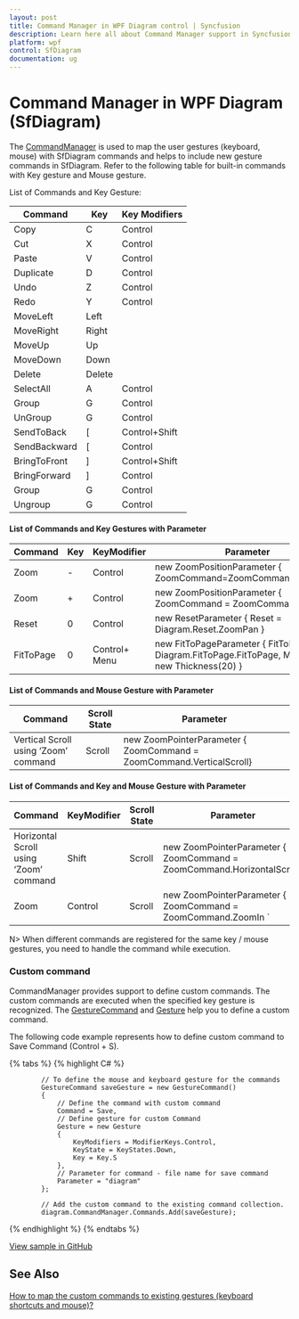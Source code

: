 ```yaml
---
layout: post
title: Command Manager in WPF Diagram control | Syncfusion
description: Learn here all about Command Manager support in Syncfusion WPF Diagram (SfDiagram) control and more.
platform: wpf
control: SfDiagram
documentation: ug
---
```


# Command Manager in WPF Diagram (SfDiagram)

The [CommandManager](https://help.syncfusion.com/cr/wpf/Syncfusion.UI.Xaml.Diagram.CommandManager.html) is used to map the user gestures (keyboard, mouse) with SfDiagram commands and helps to include new gesture commands in SfDiagram. Refer to the following table for built-in commands with Key gesture and Mouse gesture.

List of Commands and Key Gesture:

| Command | Key | Key Modifiers |
|---|---|---|
| Copy | C | Control |
| Cut | X| Control |
| Paste | V | Control |
| Duplicate | D | Control |
| Undo | Z | Control |
| Redo | Y | Control |
| MoveLeft | Left | |	
| MoveRight | Right | |
| MoveUp | Up |	|
| MoveDown | Down |	|
| Delete | Delete |	|
| SelectAll | A	| Control |
| Group| G|	Control |
| UnGroup | G | Control |
| SendToBack | [ | Control+Shift |
| SendBackward | [ | Control |
| BringToFront | ] | Control+Shift |
| BringForward | ] | Control |
| Group | G | Control |
| Ungroup | G | Control |

#### List of Commands and Key Gestures with Parameter

| Command | Key | KeyModifier | Parameter |
|---|---|---|---|
| Zoom | - | Control | new ZoomPositionParameter { ZoomCommand=ZoomCommand.ZoomOut} |
| Zoom | + | Control | new ZoomPositionParameter { ZoomCommand = ZoomCommand.ZoomIn } |
| Reset | 0 | Control | new ResetParameter { Reset = Diagram.Reset.ZoomPan } |
| FitToPage | 0 | Control+ Menu | new FitToPageParameter { FitToPage = Diagram.FitToPage.FitToPage, Margin = new Thickness(20) } |

#### List of Commands and Mouse Gesture with Parameter

| Command | Scroll State | Parameter |
|---|---|---|
| Vertical Scroll using ‘Zoom’ command | Scroll | new ZoomPointerParameter { ZoomCommand = ZoomCommand.VerticalScroll} |

#### List of Commands and Key and Mouse Gesture with Parameter

| Command | KeyModifier | Scroll State | Parameter |
|---|---|---|---|
| Horizontal Scroll using ‘Zoom’ command | Shift | Scroll | new ZoomPointerParameter { ZoomCommand = ZoomCommand.HorizontalScroll} |
| Zoom | Control | Scroll | new ZoomPointerParameter { ZoomCommand = ZoomCommand.ZoomIn `|` ZoomCommand.ZoomOut} |

N> When different commands are registered for the same key / mouse gestures, you need to handle the command while execution.

### Custom command

CommandManager provides support to define custom commands. The custom commands are executed when the specified key gesture is recognized.
The [GestureCommand](https://help.syncfusion.com/cr/wpf/Syncfusion.UI.Xaml.Diagram.GestureCommand.html) and [Gesture](https://help.syncfusion.com/cr/wpf/Syncfusion.UI.Xaml.Diagram.Gesture.html) help you to define a custom command.

The following code example represents how to define custom command to Save Command (Control + S).


{% tabs %}
{% highlight C# %}

            // To define the mouse and keyboard gesture for the commands
            GestureCommand saveGesture = new GestureCommand()
            {
                // Define the command with custom command
                Command = Save,
                // Define gesture for custom Command
                Gesture = new Gesture
                {
                    KeyModifiers = ModifierKeys.Control,
                    KeyState = KeyStates.Down,
                    Key = Key.S
                },
                // Parameter for command - file name for save command
                Parameter = "diagram"
            };

            // Add the custom command to the existing command collection.
            diagram.CommandManager.Commands.Add(saveGesture);

{% endhighlight %}
{% endtabs %}

[View sample in GitHub](https://github.com/SyncfusionExamples/WPF-Diagram-Examples/tree/master/Samples/Commands/CustomCommand)

## See Also

[How to map the custom commands to existing gestures (keyboard shortcuts and mouse)?](https://support.syncfusion.com/kb/article/8709/how-to-map-the-custom-commands-to-existing-gestures-keyboard-shortcuts-and-mouse-in-wpf)